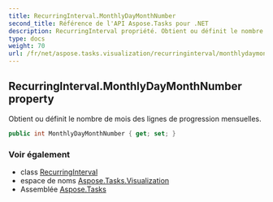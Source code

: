 ```yaml
---
title: RecurringInterval.MonthlyDayMonthNumber
second_title: Référence de l'API Aspose.Tasks pour .NET
description: RecurringInterval propriété. Obtient ou définit le nombre de mois des lignes de progression mensuelles.
type: docs
weight: 70
url: /fr/net/aspose.tasks.visualization/recurringinterval/monthlydaymonthnumber/
---
```

## RecurringInterval.MonthlyDayMonthNumber property

Obtient ou définit le nombre de mois des lignes de progression mensuelles.

```csharp
public int MonthlyDayMonthNumber { get; set; }
```

### Voir également

* class [RecurringInterval](../)
* espace de noms [Aspose.Tasks.Visualization](../../recurringinterval/)
* Assemblée [Aspose.Tasks](../../../)


